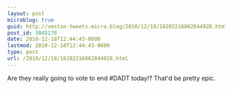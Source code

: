 ```yaml
---
layout: post
microblog: true
guid: http://vmstan-tweets.micro.blog/2010/12/18/16202216062844928.html
post_id: 3045178
date: 2010-12-18T12:44:43-0600
lastmod: 2010-12-18T12:44:43-0600
type: post
url: /2010/12/18/16202216062844928.html
---
```

Are they really going to vote to end #DADT today!? That'd be pretty epic.
